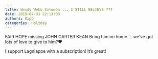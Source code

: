 ```yaml
---
title: Wendy Webb Solomon ... I STILL BELIEVE ???
date: 2019-07-31 22:13:03
authors: Ripp
categories: Holiday
---
```


 FAIR HOPE missing 
JOHN CARTER KEAN
Bring him on home.... we’ve got lots of love to give to him?❤️

I support Lagniappe with a subscription! It’s great!